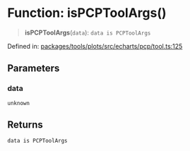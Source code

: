 # Function: isPCPToolArgs()

> **isPCPToolArgs**(`data`): `data is PCPToolArgs`

Defined in: [packages/tools/plots/src/echarts/pcp/tool.ts:125](https://github.com/geodaopenjs/openassistant/blob/0a6a7e7306d75a25dc968b3117f04cb7bd613bec/packages/tools/plots/src/echarts/pcp/tool.ts#L125)

## Parameters

### data

`unknown`

## Returns

`data is PCPToolArgs`
